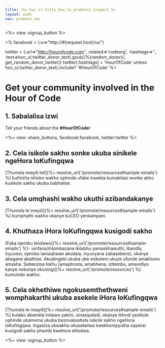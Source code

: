 ```yaml
---
title: <%= hoc_s(:title_how_to_promote).inspect %>
layout: wide
nav: promote_nav
---
```

<%= view :signup_button %>

<% facebook = {:u=>"http://#{request.host}/us"}

twitter = {:url=>"http://hourofcode.com", :related=>'codeorg', :hashtags=>'', :text=>hoc_s(:twitter_donor_text).gsub(/%{random_donor}/, get_random_donor_twitter)} twitter[:hashtags] = 'HourOfCode' unless hoc_s(:twitter_donor_text).include? '#HourOfCode' %>

# Get your community involved in the Hour of Code

## 1. Sabalalisa izwi

Tell your friends about the **#HourOfCode**!

<%= view :share_buttons, facebook:facebook, twitter:twitter %>

## 2. Cela isikole sakho sonke ukuba sinikele ngeHora loKufingqwa

[Thumela imeyili leli](%= resolve_url('/promote/resources#sample-emails') %) kuthisha nhloko wakho uphinde ufake inselela kumakilasi wonke akho kusikole sakho ukuba babhalise.

## 3. Cela umqhashi wakho ukuthi azibandakanye

[Thumela le imeyili](%= resolve_url('/promote/resources#sample-emails') %) kumphathi wakho okanye kuCEO yenkampani.

## 4. Khuthaza iHora loKufingqwa kusigodi sakho

[Faka iqembu lendawo](%= resolve_url('/promote/resources#sample-emails') %)- umfana/intombazana ikilabhu yamaskhawuthi, ibandla, inyuvesi, iqembu lamaqhawe akudala, inyunyana zabasebenzi, okanye abagane abathize. Akudingeki ukuba ube esikoleni ukuze ufunde amakhono amasha. Sebenzisa lokhu [amaphosta, amabhena, izitembu, amavidiyo kanye nokunye okuningi](%= resolve_url('/promote/resources') %) kumcimbi wakho.

## 5. Cela okhethiwe ngokusemthethweni womphakarthi ukuba asekele iHora loKufingqwa

[Thumela le-imayili](%= resolve_url('/promote/resources#sample-emails') %) kulabo abamela indawo yakini, umasipaladi, okanye ibhodi yesikole uphinde ubameme ukuba bezovakashela isikole sakho ngeHora loKufingqwa. Ingasiza ukwakha ukusekelwa kwekhompyutha sayensi kusigodi sakho phambi kwehora elilodwa.

<%= view :signup_button %>